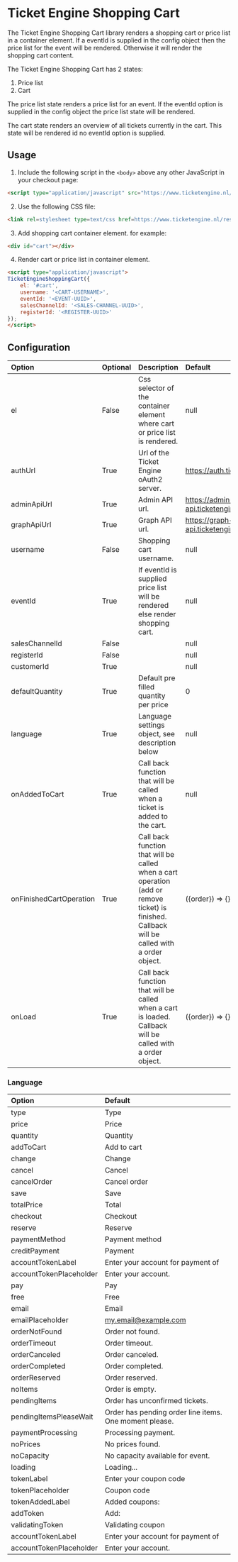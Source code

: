 # Ticket Engine Shopping Cart

The Ticket Engine Shopping Cart library renders a shopping cart or price list in a container element. If a eventId is supplied in the config object then the price list for the event will be rendered. Otherwise it will render the shopping cart content. 

The Ticket Engine Shopping Cart has 2 states:
1. Price list
2. Cart

The price list state renders a price list for an event. If the eventId option is supplied in the config object the price list state will be rendered. 

The cart state renders an overview of all tickets currently in the cart. This state will be rendered id no eventId option is supplied. 



## Usage

1. Include the following script in the ```<body>``` above any other JavaScript in your checkout page:  
```html
<script type="application/javascript" src="https://www.ticketengine.nl/resources/shopping-cart/v1/cart.js"></script>
```

2. Use the following CSS file:
```html
<link rel=stylesheet type=text/css href=https://www.ticketengine.nl/resources/shopping-cart/v1/cart.css>
```

3. Add shopping cart container element. for example:
```html
<div id="cart"></div>
```

4. Render cart or price list in container element.  
```html
<script type="application/javascript">
TicketEngineShoppingCart({
    el: '#cart',
    username: '<CART-USERNAME>',
    eventId: '<EVENT-UUID>',
    salesChannelId: '<SALES-CHANNEL-UUID>',
    registerId: '<REGISTER-UUID>'
});
</script>
```


## Configuration

Option  | Optional | Description | Default
:--- | :--- | :--- | :---
el | False | Css selector of the container element where cart or price list is rendered. | null
authUrl | True | Url of the Ticket Engine oAuth2 server. | https://auth.ticketengine.io
adminApiUrl | True | Admin API url. | https://admin-api.ticketengine.io
graphApiUrl | True | Graph API url. | https://graph-api.ticketengine.io
username | False | Shopping cart username. | null
eventId | True | If eventId is supplied price list will be rendered else render shopping cart. | null
salesChannelId | False |  | null 
registerId | False |  | null
customerId | True |  | null
defaultQuantity | True | Default pre filled quantity per price | 0
language | True | Language settings object, see description below | null
onAddedToCart | True | Call back function that will be called when a ticket is added to the cart. | null 
onFinishedCartOperation | True | Call back function that will be called when a cart operation (add or remove ticket) is finished. Callback will be called with a order object. | ({order}) => {} 
onLoad | True | Call back function that will be called when a cart is loaded. Callback will be called with a order object. | ({order}) => {} 


### Language
Option  | Default
:--- | :---
type | Type
price | Price
quantity | Quantity
addToCart | Add to cart
change | Change
cancel | Cancel
cancelOrder | Cancel order
save | Save
totalPrice | Total
checkout | Checkout
reserve | Reserve
paymentMethod | Payment method
creditPayment | Payment
accountTokenLabel | Enter your account for payment of
accountTokenPlaceholder | Enter your account.
pay | Pay
free | Free
email | Email
emailPlaceholder | my.email@example.com
orderNotFound | Order not found.
orderTimeout | Order timeout.
orderCanceled | Order canceled.
orderCompleted | Order completed.
orderReserved | Order reserved.
noItems | Order is empty.
pendingItems | Order has unconfirmed tickets.
pendingItemsPleaseWait | Order has pending order line items. One moment please.
paymentProcessing | Processing payment.
noPrices | No prices found.
noCapacity | No capacity available for event.
loading | Loading...
tokenLabel | Enter your coupon code
tokenPlaceholder | Coupon code
tokenAddedLabel | Added coupons:
addToken | Add:
validatingToken | Validating coupon
accountTokenLabel | Enter your account for payment of
accountTokenPlaceholder | Enter your account.


